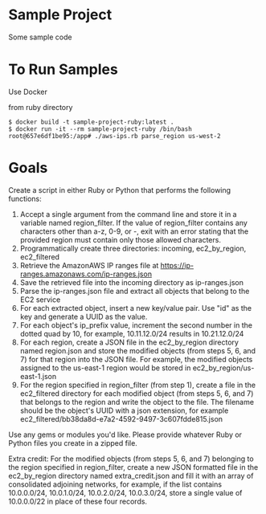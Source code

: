 # Sample Project

Some sample code

# To Run Samples

Use Docker

from ruby directory
```
$ docker build -t sample-project-ruby:latest .
$ docker run -it --rm sample-project-ruby /bin/bash
root@657e6df1be95:/app# ./aws-ips.rb parse_region us-west-2
```

# Goals
Create a script in either Ruby or Python that performs the following functions:
1.    Accept a single argument from the command line and store it in a variable named region_filter. If the value of region_filter contains any characters other than a-z, 0-9, or -, exit with an error stating that the provided region must contain only those allowed characters.
2.    Programmatically create three directories: incoming, ec2_by_region, ec2_filtered
3.    Retrieve the AmazonAWS IP ranges file at  https://ip-ranges.amazonaws.com/ip-ranges.json
4.    Save the retrieved file into the incoming directory as ip-ranges.json
5.    Parse the ip-ranges.json file and extract all objects that belong to the EC2 service
6.    For each extracted object, insert a new key/value pair. Use "id" as the key and generate a UUID as the value.
7.    For each object's ip_prefix value, increment the second number in the dotted quad by 10, for example, 10.11.12.0/24 results in 10.21.12.0/24
8.    For each region, create a JSON file in the ec2_by_region directory named region.json and store the modified objects (from steps 5, 6, and 7) for that region into the JSON file. For example, the modified objects assigned to the us-east-1 region would be stored in ec2_by_region/us-east-1.json
9.    For the region specified in region_filter (from step 1), create a file in the ec2_filtered directory for each modified object (from steps 5, 6, and 7) that belongs to the region and write the object to the file. The filename should be the object's UUID with a json extension, for example ec2_filtered/bb38da8d-e7a2-4592-9497-3c607fdde815.json

Use any gems or modules you'd like.
Please provide whatever Ruby or Python files you create in a zipped file.

Extra credit: For the modified objects (from steps 5, 6, and 7) belonging to the region specified in region_filter, create a new JSON formatted file in the ec2_by_region directory named extra_credit.json and fill it with an array of consolidated adjoining networks, for example, if the list contains 10.0.0.0/24, 10.0.1.0/24, 10.0.2.0/24, 10.0.3.0/24, store a single value of 10.0.0.0/22 in place of these four records.
